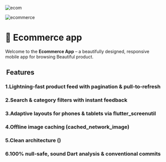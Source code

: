 ![ecom](https://github.com/user-attachments/assets/e8d0ca6a-d7b7-4d11-846e-8020b0bf64d0)

![ecommerce](https://github.com/user-attachments/assets/b950b2a1-6a01-4413-83ef-7b22a26092a4)

# 🍲 Ecommerce app

Welcome to the **Ecommerce App** – 
a beautifully designed, responsive mobile app for browsing Beautiful product.


##  Features
### 1.Lightning‑fast product feed with pagination & pull‑to‑refresh

### 2.Search & category filters with instant feedback

### 3.Adaptive layouts for phones & tablets via flutter_screenutil

### 4.Offline image caching (cached_network_image)

### 5.Clean architecture ()

### 6.100% null‑safe, sound Dart analysis & conventional commits
